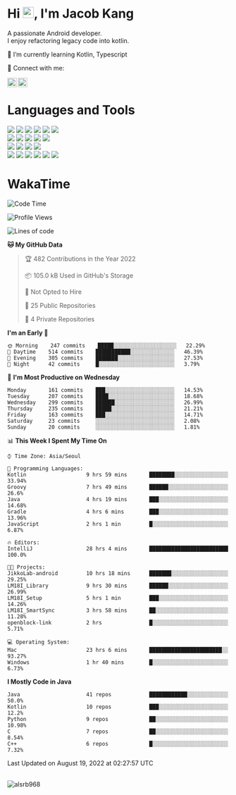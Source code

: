 # Hi <img src="https://media.giphy.com/media/hvRJCLFzcasrR4ia7z/giphy.gif" width="25px">, I'm Jacob Kang
A passionate Android developer.
</br>
I enjoy refactoring legacy code into kotlin.

🌱 I’m currently learning Kotlin, Typescript

🤝 Connect with me:

<a href="https://www.linkedin.com/in/minkyu-kang-b7477b1b2/"><img align="left" src="https://raw.githubusercontent.com/yushi1007/yushi1007/main/images/linkedin.svg" alt="Minkyu Kang | LinkedIn" width="21px"/></a>
<a href="https://www.instagram.com/_jacob_kang/"><img align="left" src="https://raw.githubusercontent.com/yushi1007/yushi1007/main/images/instagram.svg" alt="Jacob Kang | Instagram" width="21px"/></a>

</br>

# Languages and Tools

<div align="left">
<img src="https://img.shields.io/badge/java-007396?logo=java&logoColor=white"/>
<img src="https://img.shields.io/badge/kotlin-7F52FF?logo=kotlin&logoColor=white"/>
<img src="https://img.shields.io/badge/python-3776AB?logo=python&logoColor=white"/>
<img src="https://img.shields.io/badge/bash shell-4EAA25?logo=gnubash&logoColor=white"/>
<img src="https://img.shields.io/badge/c-A8B9CC?logo=c&logoColor=white"/>
<img src="https://img.shields.io/badge/c++-00599C?logo=c%2b%2b&logoColor=white"/>
</div>
<div align="left">
<img src="https://img.shields.io/badge/git-F05032?logo=git&logoColor=white"/>
<img src="https://img.shields.io/badge/github-181717?logo=github&logoColor=white"/>
<img src="https://img.shields.io/badge/mysql-4479A1?logo=mysql&logoColor=white"/>
<img src="https://img.shields.io/badge/sqlite-003B57?logo=sqlite&logoColor=white"/>
<img src="https://img.shields.io/badge/amazon AWS-232F3E?logo=amazonaws&logoColor=white"/>
</div>
<div align="left">
<img src="https://img.shields.io/badge/android-3DDC84?logo=android&logoColor=white"/>
<img src="https://img.shields.io/badge/linux-FCC624?logo=linux&logoColor=white"/>
<img src="https://img.shields.io/badge/flask-000000?logo=flask&logoColor=white"/>
<img src="https://img.shields.io/badge/arduino-00979D?logo=arduino&logoColor=white"/>
</div>
<div align="left">
<img src="https://img.shields.io/badge/slack-4A154B?logo=slack&logoColor=white"/>
<img src="https://img.shields.io/badge/notion-000000?logo=notion&logoColor=white"/>
<img src="https://img.shields.io/badge/jira-0052CC?logo=jira&logoColor=white"/>
<img src="https://img.shields.io/badge/postman-FF6C37?logo=postman&logoColor=white"/>
<img src="https://img.shields.io/badge/intellij-000000?logo=intellijidea&logoColor=white"/>
<img src="https://img.shields.io/badge/pycharm-000000?logo=pycharm&logoColor=white"/>
</div>

# WakaTime

<!--START_SECTION:waka-->
![Code Time](http://img.shields.io/badge/Code%20Time-584%20hrs%207%20mins-blue)

![Profile Views](http://img.shields.io/badge/Profile%20Views-2-blue)

![Lines of code](https://img.shields.io/badge/From%20Hello%20World%20I%27ve%20Written-162%20Thousand%20lines%20of%20code-blue)

**🐱 My GitHub Data** 

> 🏆 482 Contributions in the Year 2022
 > 
> 📦 105.0 kB Used in GitHub's Storage 
 > 
> 🚫 Not Opted to Hire
 > 
> 📜 25 Public Repositories 
 > 
> 🔑 4 Private Repositories  
 > 
**I'm an Early 🐤** 

```text
🌞 Morning    247 commits    █████░░░░░░░░░░░░░░░░░░░░   22.29% 
🌆 Daytime    514 commits    ███████████░░░░░░░░░░░░░░   46.39% 
🌃 Evening    305 commits    ███████░░░░░░░░░░░░░░░░░░   27.53% 
🌙 Night      42 commits     █░░░░░░░░░░░░░░░░░░░░░░░░   3.79%

```
📅 **I'm Most Productive on Wednesday** 

```text
Monday       161 commits    ███░░░░░░░░░░░░░░░░░░░░░░   14.53% 
Tuesday      207 commits    ████░░░░░░░░░░░░░░░░░░░░░   18.68% 
Wednesday    299 commits    ██████░░░░░░░░░░░░░░░░░░░   26.99% 
Thursday     235 commits    █████░░░░░░░░░░░░░░░░░░░░   21.21% 
Friday       163 commits    ███░░░░░░░░░░░░░░░░░░░░░░   14.71% 
Saturday     23 commits     ░░░░░░░░░░░░░░░░░░░░░░░░░   2.08% 
Sunday       20 commits     ░░░░░░░░░░░░░░░░░░░░░░░░░   1.81%

```


📊 **This Week I Spent My Time On** 

```text
⌚︎ Time Zone: Asia/Seoul

💬 Programming Languages: 
Kotlin                   9 hrs 59 mins       ████████░░░░░░░░░░░░░░░░░   33.94% 
Groovy                   7 hrs 49 mins       ██████░░░░░░░░░░░░░░░░░░░   26.6% 
Java                     4 hrs 19 mins       ███░░░░░░░░░░░░░░░░░░░░░░   14.68% 
Gradle                   4 hrs 6 mins        ███░░░░░░░░░░░░░░░░░░░░░░   13.96% 
JavaScript               2 hrs 1 min         █░░░░░░░░░░░░░░░░░░░░░░░░   6.87%

🔥 Editors: 
IntelliJ                 28 hrs 4 mins       █████████████████████████   100.0%

🐱‍💻 Projects: 
JikkoLab-android         10 hrs 18 mins      ███████░░░░░░░░░░░░░░░░░░   29.25% 
LM18I_Library            9 hrs 30 mins       ██████░░░░░░░░░░░░░░░░░░░   26.99% 
LM18I_Setup              5 hrs 1 min         ███░░░░░░░░░░░░░░░░░░░░░░   14.26% 
LM18I_SmartSync          3 hrs 58 mins       ██░░░░░░░░░░░░░░░░░░░░░░░   11.28% 
openblock-link           2 hrs               █░░░░░░░░░░░░░░░░░░░░░░░░   5.71%

💻 Operating System: 
Mac                      23 hrs 6 mins       ███████████████████████░░   93.27% 
Windows                  1 hr 40 mins        █░░░░░░░░░░░░░░░░░░░░░░░░   6.73%

```

**I Mostly Code in Java** 

```text
Java                     41 repos            ████████████░░░░░░░░░░░░░   50.0% 
Kotlin                   10 repos            ███░░░░░░░░░░░░░░░░░░░░░░   12.2% 
Python                   9 repos             ██░░░░░░░░░░░░░░░░░░░░░░░   10.98% 
C                        7 repos             ██░░░░░░░░░░░░░░░░░░░░░░░   8.54% 
C++                      6 repos             █░░░░░░░░░░░░░░░░░░░░░░░░   7.32%

```



 Last Updated on August 19, 2022 at 02:27:57 UTC
<!--END_SECTION:waka-->

</br>

<div align="left">
<img align="left" src="https://github-readme-stats.vercel.app/api/top-langs?username=alsrb968&show_icons=true&locale=en&layout=compact&theme=dark" alt="alsrb968" />
</div>
